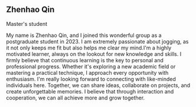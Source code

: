 ## Zhenhao Qin

Master's student

My name is Zhenhao Qin, and I joined this wonderful group as a postgraduate student in 2023. I am extremely passionate about jogging, as it not only keeps me fit but also helps me clear my mind.I'm a highly motivated learner, always on the lookout for new knowledge and skills. I firmly believe that continuous learning is the key to personal and professional progress. Whether it's exploring a new academic field or mastering a practical technique, I approach every opportunity with enthusiasm. I'm really looking forward to connecting with like-minded individuals here. Together, we can share ideas, collaborate on projects, and create unforgettable memories. I believe that through interaction and cooperation, we can all achieve more and grow together.
